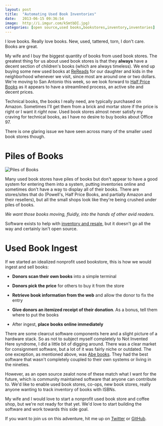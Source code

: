 ```yaml
---
layout: post
title:  "Automating Used Book Inventories"
date:   2013-06-15 09:36:54
image:  http://i.imgur.com/kSmtbDI.jpg)
categories: [open source,used books,bookstores,inventory,inventories]
---
```


I love books. Really love books. New, used, tattered, torn, I don't care. Books are great.

My wife and I buy the biggest quantity of books from used book stores. The greatest thing for us about used book stores is that they **always** have a decent section of children's books (which are always timeless). We end up buying some new used books at [ReReads](http://rereadsonline.com/) for our daughter and kids in the neighborhood whenever we visit, since most are around one or two dollars. We're moving to San Antonio this week, so we look forward to [Half Price Books](http://www.hpb.com) as it appears to have a streamlined process, an active site and decent prices.

Technical books, the books I really need, are typically purchased on Amazon. Sometimes I'll get them from a brick and mortar store if the price is right or I want it *right now*. Used book stores almost never satisfy my craving for technical books, as I have no desire to buy books about Office 97.

There is one glaring issue we have seen across many of the smaller used book stores though.

# Piles of Books

![Piles of Books](http://i.imgur.com/kSmtbDI.jpg)

Many used book stores have piles of books but don't appear to have a good system for entering them into a system, putting inventories online and sometimes don't have a way to display all of their books. There are stores/sites that do (Powell's, Half Price Books, and partially Amazon and their resellers), but all the small shops look like they're being crushed under piles of books.

*We want those books moving, fluidly, into the hands of other avid readers.*

Software exists to help with [inventory and resale](http://www.abebooks.com/homebase/software-inventory-management-system-catalog/), but it doesn't go all the way and certainly isn't open source.

# Used Book Ingest

If we started an idealized nonprofit used bookstore, this is how we would ingest and sell books:

* **Donors scan their own books** into a simple terminal

* **Donors pick the price** for others to buy it from the store

* **Retrieve book information from the web** and allow the donor to fix the entry

* **Give donors an itemized receipt of their donation**. As a bonus, tell them where to put the books

* After ingest, **place books online immediately**

There are some clearcut software components here and a slight picture of a hardware stack. So as not to subject myself completely to Not Invented Here syndrome, I did a little bit of digging around. There was a clear market for consignment software, but a lot of it was fairly niche or outdated. The one exception, as mentioned above, was [Abe books](http://www.abebooks.com/homebase/software-inventory-management-system-catalog/). They had the best software that wasn't completely coupled to their own systems or living in the nineties.

However, as an open source zealot none of these match what I want for the future, which is community maintained software that anyone can contribute to. We'd like to enable used book stores, co-ops, new book stores, really anyone wanting to track inventory of books with ISBNs.

My wife and I would love to start a nonprofit used book store and coffee shop, but we're not ready for that yet. We'd love to start building the software and work towards this side goal.

If you want to join us on this adventure, hit me up on [Twitter](http://twitter.com/rgbkrk/) or [GitHub](http://github.com/rgbkrk/).

